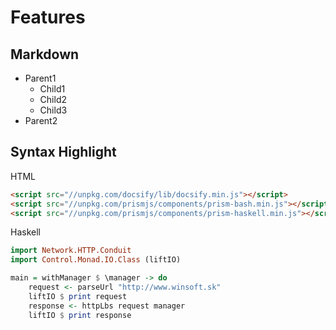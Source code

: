 # Features

## Markdown

- Parent1
  - Child1
  - Child2
  - Child3
- Parent2

## Syntax Highlight

HTML
```html
<script src="//unpkg.com/docsify/lib/docsify.min.js"></script>
<script src="//unpkg.com/prismjs/components/prism-bash.min.js"></script>
<script src="//unpkg.com/prismjs/components/prism-haskell.min.js"></script>
```

Haskell
```haskell
import Network.HTTP.Conduit
import Control.Monad.IO.Class (liftIO)

main = withManager $ \manager -> do
    request <- parseUrl "http://www.winsoft.sk"
    liftIO $ print request
    response <- httpLbs request manager
    liftIO $ print response
```
